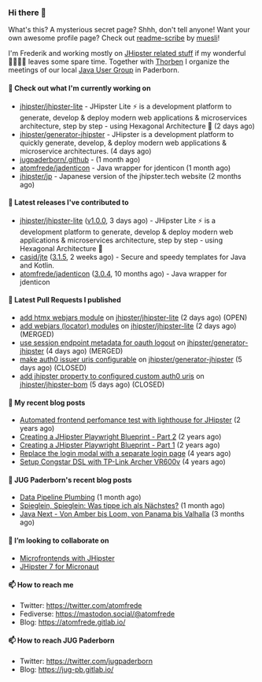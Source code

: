 ### Hi there 👋

What's this? A mysterious secret page? Shhh, don't tell anyone!
Want your own awesome profile page? Check out [readme-scribe](https://github.com/muesli/readme-scribe) by [muesli](https://github.com/muesli)!

I'm Frederik and working mostly on [JHipster related stuff](https://github.com/jhipster/) if my wonderful 👨‍👩‍👧‍👦 leaves some spare time.
Together with [Thorben](https://github.com/thjanssen) I organize the meetings of our local [Java User Group](https://github.com/jugpaderborn) in Paderborn.

#### 👷 Check out what I'm currently working on

- [jhipster/jhipster-lite](https://github.com/jhipster/jhipster-lite) - JHipster Lite ⚡ is a development platform to generate, develop &amp; deploy modern web applications &amp; microservices architecture, step by step - using Hexagonal Architecture :gem: (2 days ago)
- [jhipster/generator-jhipster](https://github.com/jhipster/generator-jhipster) - JHipster is a development platform to quickly generate, develop, &amp; deploy modern web applications &amp; microservice architectures. (4 days ago)
- [jugpaderborn/.github](https://github.com/jugpaderborn/.github) -  (1 month ago)
- [atomfrede/jadenticon](https://github.com/atomfrede/jadenticon) - Java wrapper for jdenticon (1 month ago)
- [jhipster/jp](https://github.com/jhipster/jp) - Japanese version of the jhipster.tech website (2 months ago)

#### 🔭 Latest releases I've contributed to

- [jhipster/jhipster-lite](https://github.com/jhipster/jhipster-lite) ([v1.0.0](https://github.com/jhipster/jhipster-lite/releases/tag/v1.0.0), 3 days ago) - JHipster Lite ⚡ is a development platform to generate, develop &amp; deploy modern web applications &amp; microservices architecture, step by step - using Hexagonal Architecture :gem:
- [casid/jte](https://github.com/casid/jte) ([3.1.5](https://github.com/casid/jte/releases/tag/3.1.5), 2 weeks ago) - Secure and speedy templates for Java and Kotlin.
- [atomfrede/jadenticon](https://github.com/atomfrede/jadenticon) ([3.0.4](https://github.com/atomfrede/jadenticon/releases/tag/3.0.4), 10 months ago) - Java wrapper for jdenticon

#### 🔨 Latest Pull Requests I published

- [add htmx webjars module](https://github.com/jhipster/jhipster-lite/pull/8229) on [jhipster/jhipster-lite](https://github.com/jhipster/jhipster-lite) (2 days ago) (OPEN)
- [add webjars (locator) modules](https://github.com/jhipster/jhipster-lite/pull/8226) on [jhipster/jhipster-lite](https://github.com/jhipster/jhipster-lite) (2 days ago) (MERGED)
- [use session endpoint metadata for oauth logout](https://github.com/jhipster/generator-jhipster/pull/24430) on [jhipster/generator-jhipster](https://github.com/jhipster/generator-jhipster) (4 days ago) (MERGED)
- [make auth0 issuer uris configurable](https://github.com/jhipster/generator-jhipster/pull/24416) on [jhipster/generator-jhipster](https://github.com/jhipster/generator-jhipster) (5 days ago) (CLOSED)
- [add jhipster property to configured custom auth0 uris](https://github.com/jhipster/jhipster-bom/pull/1481) on [jhipster/jhipster-bom](https://github.com/jhipster/jhipster-bom) (5 days ago) (CLOSED)

#### 📜 My recent blog posts

- [Automated frontend perfomance test with lighthouse for JHipster](https://atomfrede.gitlab.io/2021/04/automated-frontend-perfomance-test-with-lighthouse-for-jhipster/) (2 years ago)
- [Creating a JHipster Playwright Blueprint - Part 2](https://atomfrede.gitlab.io/2021/03/creating-a-jhipster-playwright-blueprint-part-2/) (2 years ago)
- [Creating a JHipster Playwright Blueprint - Part 1](https://atomfrede.gitlab.io/2021/03/creating-a-jhipster-playwright-blueprint-part-1/) (2 years ago)
- [Replace the login modal with a separate login page](https://atomfrede.gitlab.io/2019/11/replace-the-login-modal-with-a-separate-login-page/) (4 years ago)
- [Setup Congstar DSL with TP-Link Archer VR600v](https://atomfrede.gitlab.io/2019/08/setup-congstar-dsl-with-tp-link-archer-vr600v/) (4 years ago)

#### 📜 JUG Paderborn's recent blog posts

- [Data Pipeline Plumbing](https://jug-pb.gitlab.io/blog/2023/data-pipeline-plumbing.html) (1 month ago)
- [Spieglein, Spieglein: Was tippe ich als Nächstes?](https://jug-pb.gitlab.io/blog/2023/autosuggest.html) (1 month ago)
- [Java Next - Von Amber bis Loom, von Panama bis Valhalla](https://jug-pb.gitlab.io/blog/2023/java-next.html) (3 months ago)

#### 👯 I’m looking to collaborate on

- [Microfrontends with JHipster](https://github.com/jhipster/generator-jhipster/issues/10189)
- [JHipster 7 for Micronaut](https://github.com/jhipster/generator-jhipster-micronaut/issues/250)

#### 📫 How to reach me

- Twitter: https://twitter.com/atomfrede
- Fediverse: https://mastodon.social/@atomfrede
- Blog: https://atomfrede.gitlab.io/

#### 📫 How to reach JUG Paderborn

- Twitter: https://twitter.com/jugpaderborn
- Blog: https://jug-pb.gitlab.io/
